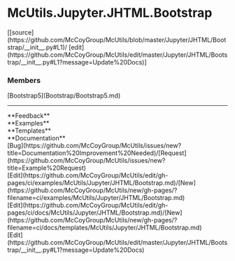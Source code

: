 # <a id="McUtils.Jupyter.JHTML.Bootstrap">McUtils.Jupyter.JHTML.Bootstrap</a> 
<div class="docs-source-link" markdown="1">
[[source](https://github.com/McCoyGroup/McUtils/blob/master/Jupyter/JHTML/Bootstrap/__init__.py#L1)/
[edit](https://github.com/McCoyGroup/McUtils/edit/master/Jupyter/JHTML/Bootstrap/__init__.py#L1?message=Update%20Docs)]
</div>
    


### Members
<div class="container alert alert-secondary bg-light">
  <div class="row">
   <div class="col" markdown="1">
[Bootstrap5](Bootstrap/Bootstrap5.md)   
</div>
   <div class="col" markdown="1">
   
</div>
   <div class="col" markdown="1">
   
</div>
</div>
</div>













---


<div markdown="1" class="text-secondary">
<div class="container">
  <div class="row">
   <div class="col" markdown="1">
**Feedback**   
</div>
   <div class="col" markdown="1">
**Examples**   
</div>
   <div class="col" markdown="1">
**Templates**   
</div>
   <div class="col" markdown="1">
**Documentation**   
</div>
   <div class="col" markdown="1">
   
</div>
   <div class="col" markdown="1">
   
</div>
   <div class="col" markdown="1">
   
</div>
</div>
  <div class="row">
   <div class="col" markdown="1">
[Bug](https://github.com/McCoyGroup/McUtils/issues/new?title=Documentation%20Improvement%20Needed)/[Request](https://github.com/McCoyGroup/McUtils/issues/new?title=Example%20Request)   
</div>
   <div class="col" markdown="1">
[Edit](https://github.com/McCoyGroup/McUtils/edit/gh-pages/ci/examples/McUtils/Jupyter/JHTML/Bootstrap.md)/[New](https://github.com/McCoyGroup/McUtils/new/gh-pages/?filename=ci/examples/McUtils/Jupyter/JHTML/Bootstrap.md)   
</div>
   <div class="col" markdown="1">
[Edit](https://github.com/McCoyGroup/McUtils/edit/gh-pages/ci/docs/McUtils/Jupyter/JHTML/Bootstrap.md)/[New](https://github.com/McCoyGroup/McUtils/new/gh-pages/?filename=ci/docs/templates/McUtils/Jupyter/JHTML/Bootstrap.md)   
</div>
   <div class="col" markdown="1">
[Edit](https://github.com/McCoyGroup/McUtils/edit/master/Jupyter/JHTML/Bootstrap/__init__.py#L1?message=Update%20Docs)   
</div>
   <div class="col" markdown="1">
   
</div>
   <div class="col" markdown="1">
   
</div>
   <div class="col" markdown="1">
   
</div>
</div>
</div>
</div>